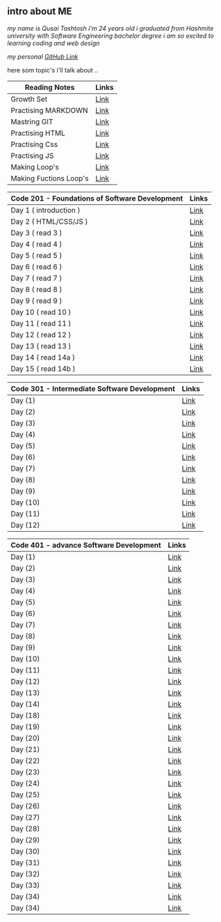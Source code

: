 
## intro about ME

*my name is Qusai Tashtosh i'm 24 years old
i graduated from Hashmite university with Software Engineering bachelor degree
i am so excited to learning  coding and web design*

*my personal [GitHub Link](https://github.com/QusaiTA)*

here som topic's i'll talk about ..

| Reading Notes      | Links |
| -------------------------------------------- | ----- |
| Growth Set      | [Link](102/read2a.md)       |
| Practising MARKDOWN   | [Link](102/Summary.md)        |
| Mastring GIT   | [Link](102/readMonday.md)|
| Practising HTML| [Link](102/read3a.md)|
| Practising Css | [Link](102/read3b.md)|
| Practising JS  | [Link](102/read4.md) |
| Making Loop's  | [Link](102/read5.md) |
| Making Fuctions Loop's  | [Link](102/read6.md) |

| Code 201 - Foundations of Software Development      | Links |
| --------------------------------------------------- | ----- |
| Day 1 (  introduction )      | [Link](201/read1.md)    |
| Day 2 (   HTML/CSS/JS   )      |[Link](201/read2.md)     |
| Day 3 (    read 3  )      | [Link](201/read3.md)     |
| Day 4 ( read 4     )      |  [Link](201/read4.md)   |
| Day 5 (   read 5  )      |  [Link](201/read5.md)     |
| Day 6 (  read 6    )      | [Link](201/read6.md)    |
| Day 7 (  read 7    )      | [Link](201/read7.md)    |
| Day 8 (  read 8 )      | [Link](201/read8.md)     |
| Day 9 (  read 9    )      | [Link](201/read9.md)    |
| Day 10 ( read 10     )      | [Link](201/read10.md)    |
| Day 11 ( read 11   )      | [Link](201/read11.md)    |
| Day 12 ( read 12     )      |[Link](201/read12.md)     |
| Day 13 ( read 13     )      |[Link](201/read13.md)     |
| Day 14 ( read 14a     )      |[Link](201/read14a.md)     |
| Day 15 ( read 14b     )      |[Link](201/read14b.md)     |

| Code 301 - Intermediate Software Development      | Links       |
| ------------------------------------------------- | ----------- |
| Day (1)                                           |[Link](301/read1.md)|
| Day (2)                                           |[Link](301/read2.md)|
| Day (3)                                           |[Link](301/read3.md)|
| Day (4)                                           |[Link](301/read4.md)|
| Day (5)                                           |[Link](301/read5.md)|
| Day (6)                                           |[Link](301/read6.md)|
| Day (7)                                           |[Link](301/read7.md)|
| Day (8)                                           |[Link](301/read8.md)|
| Day (9)                                           |[Link](301/read9.md)|
| Day (10)                                           |[Link](301/read10.md)|
| Day (11)                                           |[Link](301/read11.md)|
| Day (12)                                           |[Link](301/read12.md)|

| Code 401 - advance Software Development      | Links       |
| -------------------------------------------- | ----------- |
| Day (1)                                      |[Link](401/read1.md)|
| Day (2)                                      |[Link](401/read2.md)|
| Day (3)                                      |[Link](401/read3.md)|
| Day (4)                                      |[Link](401/read4.md)|
| Day (5)                                      |[Link](401/read5.md)|
| Day (6)                                      |[Link](401/read6.md)|
| Day (7)                                      |[Link](401/read7.md)|
| Day (8)                                      |[Link](401/read8.md)|
| Day (9)                                      |[Link](401/read9.md)|
| Day (10)                                      |[Link](401/read10.md)|
| Day (11)                                      |[Link](401/read11.md)|
| Day (12)                                      |[Link](401/read12.md)|
| Day (13)                                      |[Link](401/read13.md)|
| Day (14)                                      |[Link](401/read14.md)|
| Day (18)                                      |[Link](401/read18.md)|
| Day (19)                                      |[Link](401/read19.md)|
| Day (20)                                      |[Link](401/read26.md)|
| Day (21)                                      |[Link](401/read27.md)|
| Day (22)                                      |[Link](401/read28.md)|
| Day (23)                                      |[Link](401/read29.md)|
| Day (24)                                      |[Link](401/read30.md)|
| Day (25)                                      |[Link](401/read31.md)|
| Day (26)                                      |[Link](401/read32.md)|
| Day (27)                                      |[Link](401/read33.md)|
| Day (28)                                      |[Link](401/read34.md)|
| Day (29)                                      |[Link](401/read35.md)|
| Day (30)                                      |[Link](401/read36.md)|
| Day (31)                                      |[Link](401/read37.md)|
| Day (32)                                      |[Link](401/read38.md)|
| Day (33)                                      |[Link](401/read41.md)|
| Day (34)                                      |[Link](401/read42.md)|
| Day (34)                                      |[Link](401/read42Ethics.md)|

























